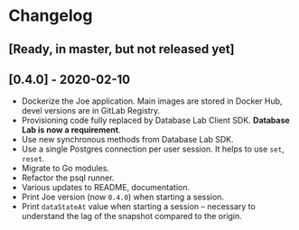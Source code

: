 # Changelog

## [Ready, in master, but not released yet]

## [0.4.0] - 2020-02-10

- Dockerize the Joe application. Main images are stored in Docker Hub, devel versions are in GitLab Registry.
- Provisioning code fully replaced by Database Lab Client SDK. **Database Lab is now a requirement**.
- Use new synchronous methods from Database Lab SDK.
- Use a single Postgres connection per user session. It helps to use `set`, `reset`.
- Migrate to Go modules.
- Refactor the psql runner.
- Various updates to README, documentation.
- Print Joe version (now `0.4.0`) when starting a session.
- Print `dataStateAt` value when starting a session – necessary to understand the lag of the snapshot compared to the origin.